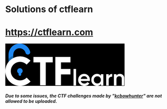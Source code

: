 # Solutions of ctflearn
# https://ctflearn.com
![ctflearn](https://github.com/root-ji218at/ctflearn.com/blob/master/Image/ctflearn.png)
<h5> Due to some issues, the CTF challenges made by "<i><a href="https://ctflearn.com/user/kcbowhunter">kcbowhunter</a></i>" are not allowed to be uploaded.</h5>


<!--# My Progress web
![my_progress](http://ctflearn.arijit-tech-sec.ga/progress/progress.png) -->


